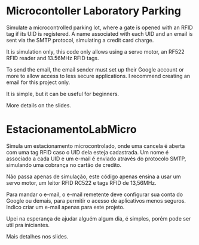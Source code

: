 # Microcontoller Laboratory Parking
Simulate a microcontrolled parking lot, where a gate is opened with an RFID tag if its UID is registered. A name associated with each UID and an email is sent via the SMTP protocol, simulating a credit card charge.

It is simulation only, this code only allows using a servo motor, an RF522 RFID reader and 13.56MHz RFID tags.

To send the email, the email sender must set up their Google account or more to allow access to less secure applications. I recommend creating an email for this project only.

It is simple, but it can be useful for beginners.

More details on the slides.




# EstacionamentoLabMicro
Simula um estacionamento microcontrolado, onde uma cancela é aberta com uma tag RFID caso o UID dela esteja cadastrada. Um nome é associado a cada UID e um e-mail é enviado através do protocolo SMTP, simulando uma cobrança no cartão de credito.

Não passa apenas de simulação, este código apenas ensina a usar um servo motor, um leitor RFID RC522 e tags RFID de 13,56MHz.

Para mandar o e-mail, o e-mail remetente deve configurar sua conta do Google ou demais, para permitir o acesso de aplicativos menos seguros. Indico criar um e-mail apenas para este projeto.

Upei na esperança de ajudar alguém algum dia, é simples, porém pode ser util pra iniciantes.

Mais detalhes nos slides.
